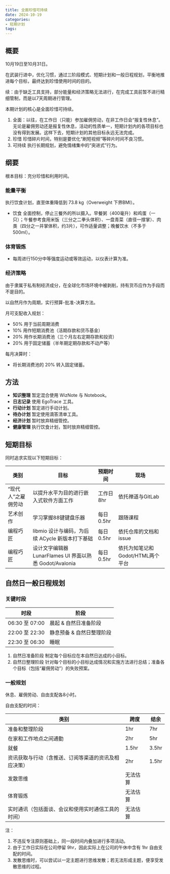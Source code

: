 ```yaml
---
title: 全面珍惜可持续
date: 2024-10-19
categories:
- 短期计划
tags:
---
```


## 概要

10月19日至10月31日。

在武装行进中，优化习惯，通过三阶段模式、短期计划和一般日程规划，平衡地推进每个目标，最终达到珍惜使用时间的目的。

续：由于缺乏工具支持，部分能量和经济策略无法进行，在完成工具前暂不进行精细管制，而是以7天周期进行管理。

本期计划的核心是全面珍惜可持续。

1. 全面：以往，在工作日（只能）参加雇佣劳动，在非工作日会“报复性休息”。无论是雇佣劳动还是报复性休息，活动的性质单一，短期计划内的各项目标也没有得到发展。这样下去，短期计划的其他目标永远无法完成。
2. 珍惜 珍惜碎片时间，特别是要优化“刷短视频”等碎片时间不良习惯。
3. 可持续 执行长期规划，避免情绪集中的“突进式”行为。

## 纲要

根本目标：充分珍惜和利用时间。

### 能量平衡

执行饮食计划，直至体重降低到 73.8 kg（Overweight 下界BMI）。

- 饮食 全面控制，停止三餐外的所以摄入。早餐粥（400毫升）和鸡蛋（一只）；午餐参考食用米饭（三分之二拳头体积）、一盘青菜（直径一撑掌）、肉类（四分之一并掌体积，约3片），可作适量调整；晚餐饮水（不多于 500ml）。

### 体育锻炼

- 每周进行150分中等强度运动或等效运动，以仪表计算为准。

### 经济策略

由于隶属于私有制经济成分，在全球化市场环境中被剥削，持有货币应作为手段而不是目的。

以自然月作为周期，实行预算-批准-决算方法。

月可支配收入规划：

- 50% 用于当前周期消费
- 10% 用作短期消费池（活期存款和货币基金）
- 20% 用作长期消费池（三个月左右定期存款和投资）
- 20% 用于固定储蓄（半年期定期存款和不动产等）

每月决算时：

- 将长期消费池的 20% 转入固定储蓄。

## 方法

- **知识整理** 暂定混合使用 WizNote 与 Notebook。
- **日志记录** 使用 EgoTrace 工具。
- **行动计划** 暂定进行手动计划。
- **待办计划** 暂定使用滴答清单工具。
- **经济计划** 暂时放弃精细管控。
- **健康管理** 执行饮食计划，暂时放弃精细管控。

## 短期目标

同时追求实现以下短期目标：

| 类别 | 目标 | 预期时间 | 现场 |
| --- | --- | --- | --- |
| “现代人”之雇佣劳动 | 以提升水平为目的进行嵌入式软件方面工作 | 工作日8hr | 依托禅道与GitLab |
| 艺术创作 | 学习掌握88键键盘乐器 | 每日0.5hr | 跟随课程 |
| 编程巧匠 | libmio 设计与编码，为后续 ACycle 新版本打下基础 | 每日0.5hr | 依托仓库的文档和issue |
| 编程巧匠 | 设计文字编辑器 LunarFlames UI 界面以熟悉 Godot/Avalonia | 每日0.5hr | 依托为知笔记和Godot/HTML两个平台 |

<!-- 等待中的工作目标：
- ACycle 新版本（详见 GitHub 需求）
- Kofunie 分块文件同步工具
- 筹备《Void Anmoalies》和《山与海的国》等待UI设计阶段结束
 -->

## 自然日一般日程规划

### 关键时段

| 时段 | 阶段 |
| --- | --- |
| 06:30 至 07:00 | 晨起 & 自然日准备阶段 |
| 22:00 至 22:30 | 静息预备 & 自然日整理阶段 |
| 22:30 至 06:30 | 睡眠 |

1. 自然日准备阶段 制定每个目标应在本自然日达成的小目标。
2. 自然日整理阶段 针对每个目标的小目标达成情况和实施方法进行总结；准备各个目标（包括“雇佣劳动”）的失败预案。

### 一般规划

休息、雇佣劳动、自由支配各8小时。

自由支配的时间：

| 类别 | 跨度 | 结余 |
| --- | --- | --- |
| 准备和整理阶段 | 1hr | 7hr |
| 在家和工作地点之间通勤 | 2hr | 5hr |
| 就餐 | 1.5hr | 3.5hr |
| 资讯获取与行动（含推送、订阅等渠道的资讯及相应决策） | 2hr | 1.5hr |
| 发散思维 | 无法估算 | |
| 体育锻炼 | 无法估算 | |
| 实时通讯（包括面谈、会议和使用实时通信工具的时间） | 无法估算 | |

注：

1. 不违反专注原则基础上，同一段时间内叠加进行多项活动。
2. 由于工作日实际在公司停留 9hr，因此实际上在公司的午休中含有 1hr 自由支配的时间。
3. 发散思维时，可以尝试以一定主题进行思维发散；若无法形成主题，便享受发散思维的过程。
